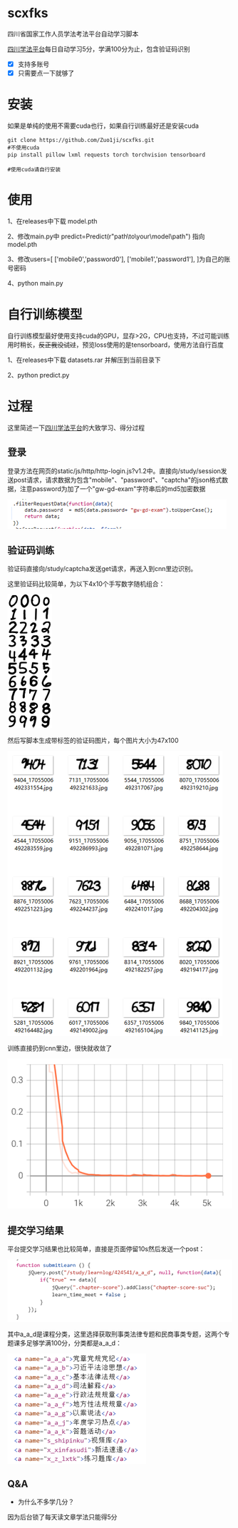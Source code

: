 # scxfks
 四川省国家工作人员学法考法平台自动学习脚本

[四川学法平台](http://xxpt.scxfks.com/)每日自动学习5分，学满100分为止，包含验证码识别

- [x] 支持多账号
- [x] 只需要点一下就够了

# 安装
如果是单纯的使用不需要cuda也行，如果自行训练最好还是安装cuda
``` 
git clone https://github.com/Zuo1ji/scxfks.git
#不使用cuda
pip install pillow lxml requests torch torchvision tensorboard

#使用cuda请自行安装 
```
# 使用

1、在releases中下载 model.pth

2、修改main.py中 predict=Predict(r"path\to\your\model\path") 指向model.pth

3、修改users=[
        ['mobile0','password0'],
        ['mobile1','password1'],
    ]为自己的账号密码

4、python main.py
# 自行训练模型
自行训练模型最好使用支持cuda的GPU，显存>2G，CPU也支持，不过可能训练用时稍长，~~反正我没试过~~，预览loss使用的是tensorboard，使用方法自行百度

1、在releases中下载 datasets.rar 并解压到当前目录下

2、python predict.py

# 过程
这里简述一下[四川学法平台](http://xxpt.scxfks.com/)的大致学习、得分过程
## 登录
登录方法在网页的static/js/http/http-login.js?v1.2中。直接向/study/session发送post请求，请求数据为包含"mobile"、"password"、"captcha"的json格式数据，注意password为加了一个"gw-gd-exam"字符串后的md5加密数据

![加密方法](tmp/md5.png)

## 验证码训练
验证码直接向/study/captcha发送get请求，再送入到cnn里边识别。

这里验证码比较简单，为以下4x10个手写数字随机组合：

![验证码](tmp/numbers.png)

然后写脚本生成带标签的验证码图片，每个图片大小为47x100

![训练](tmp/train.png)

训练直接扔到cnn里边，很快就收敛了

![loss](tmp/loss.png)

## 提交学习结果
平台提交学习结果也比较简单，直接是页面停留10s然后发送一个post：

![submitLearn](tmp/submitlearn.png)

其中a_a_d是课程分类，这里选择获取刑事类法律专题和民商事类专题，这两个专题课多足够学满100分，分类都是a_a_d：

![分类](tmp/classes.png)

## Q&A

- 为什么不多学几分？

因为后台锁了每天读文章学法只能得5分

